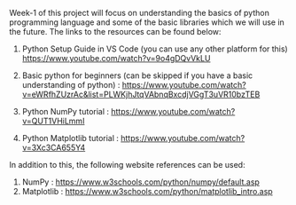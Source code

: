 Week-1 of this project will focus on understanding the basics of python programming language and some of the basic libraries which we will use in the future. The links to the resources can be found below:
1) Python Setup Guide in VS Code (you can use any other platform for this) 
https://www.youtube.com/watch?v=9o4gDQvVkLU
2) Basic python for beginners (can be skipped if you have a basic understanding of python) : https://www.youtube.com/watch?v=eWRfhZUzrAc&list=PLWKjhJtqVAbnqBxcdjVGgT3uVR10bzTEB

3) Python NumPy tutorial : https://www.youtube.com/watch?v=QUT1VHiLmmI

4) Python Matplotlib tutorial : https://www.youtube.com/watch?v=3Xc3CA655Y4

In addition to this, the following website references can be used:

1) NumPy : https://www.w3schools.com/python/numpy/default.asp
2) Matplotlib : https://www.w3schools.com/python/matplotlib_intro.asp
